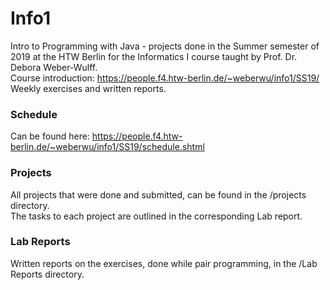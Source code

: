 # Info1
Intro to Programming with Java - projects done in the Summer semester of 2019 at the HTW Berlin for the Informatics I course taught by Prof. Dr. Debora Weber-Wulff. <br>
Course introduction: https://people.f4.htw-berlin.de/~weberwu/info1/SS19/
Weekly exercises and written reports.

### Schedule
Can be found here: https://people.f4.htw-berlin.de/~weberwu/info1/SS19/schedule.shtml

### Projects
All projects that were done and submitted, can be found in the /projects directory. <br>
The tasks to each project are outlined in the corresponding Lab report.

### Lab Reports
Written reports on the exercises, done while pair programming, in the /Lab Reports directory.
